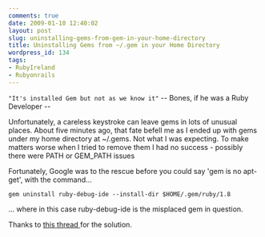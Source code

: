 ```yaml
---
comments: true
date: 2009-01-10 12:40:02
layout: post
slug: uninstalling-gems-from-gem-in-your-home-directory
title: Uninstalling Gems from ~/.gem in your Home Directory
wordpress_id: 134
tags:
- RubyIreland
- Rubyonrails
---
```


`"It's installed Gem but not as we know it"`
-- Bones, if he was a Ruby Developer --

Unfortunately, a careless keystroke can leave gems in lots of unusual places. About five minutes ago, that fate befell me as I ended up with gems under my home directory at ~/.gems. Not what I was expecting. To make matters worse when I tried to remove them I had no success - possibly there were PATH or GEM_PATH issues

Fortunately, Google was to the rescue before you could say 'gem is no apt-get', with the command...

    
    gem uninstall ruby-debug-ide --install-dir $HOME/.gem/ruby/1.8


... where in this case ruby-debug-ide is the misplaced gem in question.

Thanks to [this thread ](http://rubyforge.org/tracker/index.php?func=detail&aid=22466&group_id=126&atid=575)for the solution.

